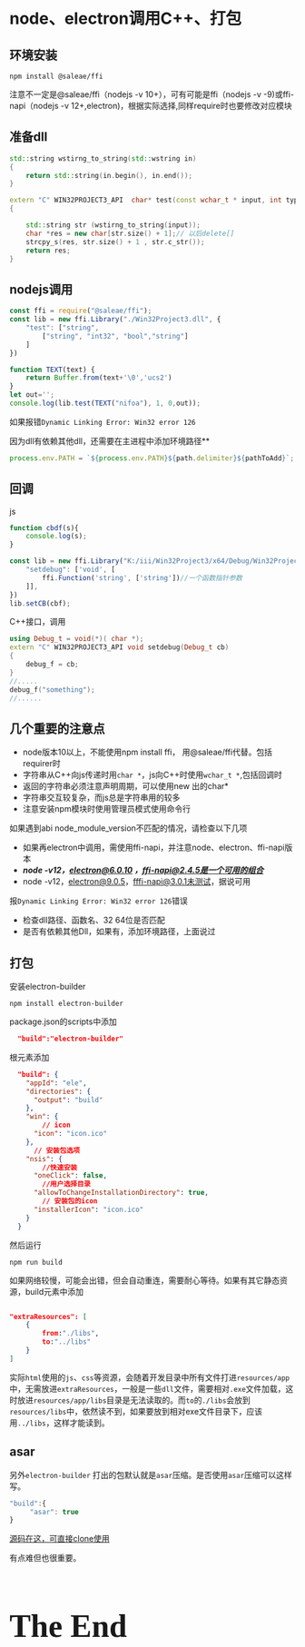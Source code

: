 # node、electron调用C++、打包

## 环境安装

```shell
npm install @saleae/ffi
```
注意不一定是@saleae/ffi（nodejs -v 10+），可有可能是ffi（nodejs -v -9)或ffi-napi（nodejs -v 12+,electron)，根据实际选择,同样require时也要修改对应模块
## 准备dll
```C++
std::string wstirng_to_string(std::wstring in) 
{
	return std::string(in.begin(), in.end());
}

extern "C" WIN32PROJECT3_API  char* test(const wchar_t * input, int type, bool flg, wchar_t* out)
{

	std::string str (wstirng_to_string(input));
	char *res = new char[str.size() + 1];// 以后delete[]
	strcpy_s(res, str.size() + 1 , str.c_str());
	return res;
}
```
## nodejs调用

```javascript
const ffi = require("@saleae/ffi");
const lib = new ffi.Library("./Win32Project3.dll", {
    "test": ["string",
        ["string", "int32", "bool","string"]
    ]
})

function TEXT(text) {
    return Buffer.from(text+'\0','ucs2')
}
let out='';
console.log(lib.test(TEXT("nifoa"), 1, 0,out));
```
如果报错`Dynamic Linking Error: Win32 error 126`

因为dll有依赖其他dll，还需要在主进程中添加环境路径**

```javascript
process.env.PATH = `${process.env.PATH}${path.delimiter}${pathToAdd}`;
```



## 回调

js

```javascript
function cbdf(s){
    console.log(s);
}

const lib = new ffi.Library("K:/iii/Win32Project3/x64/Debug/Win32Project3.dll", {
    "setdebug": ['void', [
        ffi.Function('string', ['string'])//一个函数指针参数
    ]],
})
lib.setCB(cbf);
```
C++接口，调用
```C++
using Debug_t = void(*)( char *);
extern "C" WIN32PROJECT3_API void setdebug(Debug_t cb)
{
	debug_f = cb;
}
//.....
debug_f("something");
//......

```

## 几个重要的注意点
- node版本10以上，不能使用npm install ffi， 用@saleae/ffi代替。包括requirer时
- 字符串从C++向js传递时用`char *`，js向C++时使用`wchar_t *`,包括回调时
- 返回的字符串必须注意声明周期，可以使用new 出的char*
- 字符串交互较复杂，而js总是字符串用的较多
- 注意安装npm模块时使用管理员模式使用命令行   

如果遇到abi node_module_version不匹配的情况，请检查以下几项
- 如果再electron中调用，需使用ffi-napi，并注意node、electron、ffi-napi版本
- ***node -v12，electron@6.0.10 ，ffi-napi@2.4.5是一个可用的组合***
- node -v12，electron@9.0.5，fffi-napi@3.0.1未测试，据说可用

报`Dynamic Linking Error: Win32 error 126`错误

- 检查dll路径、函数名、32 64位是否匹配
- 是否有依赖其他Dll，如果有，添加环境路径，上面说过


## 打包
安装electron-builder
```shell
npm install electron-builder
```
package.json的scripts中添加
```json
  "build":"electron-builder"
```
根元素添加
```json
  "build": {
    "appId": "ele",
    "directories": {
      "output": "build"
    },
    "win": {
        // icon
      "icon": "icon.ico"
    },
      // 安装包选项
    "nsis": {
        //快速安装
      "oneClick": false,
        //用户选择目录
      "allowToChangeInstallationDirectory": true,
        // 安装包的icon
      "installerIcon": "icon.ico"
    }
  }
```
然后运行
```shell
npm run build
```
如果网络较慢，可能会出错，但会自动重连，需要耐心等待。如果有其它静态资源，build元素中添加

```json

"extraResources": [
    {
        from:"./libs",
        to:"../libs"
    }
]
```

实际`html`使用的`js`、`css`等资源，会随着开发目录中所有文件打进`resources/app`中，无需放进`extraResources`，一般是一些`dll`文件，需要相对`.exe`文件加载，这时放进`resources/app/libs`目录是无法读取的。而`to`的`./libs`会放到`resources/libs`中，依然读不到，如果要放到相对exe文件目录下，应该用`../libs`，这样才能读到。

## asar

另外`electron-builder` 打出的包默认就是`asar`压缩。是否使用`asar`压缩可以这样写。

```js
"build":{
     "asar": true
}
```





[源码在这，可直接clone使用](https://github.com/eligarfzzz/electron_lite)

有点难但也很重要。  

<h1 title="干啥啥不行，这活整的还行吧？" style="font-family: 'Kunstler Script','Palace Script MT','Brush Script MT';font-size: 4em;font-weight: bolder;">The End</h1>